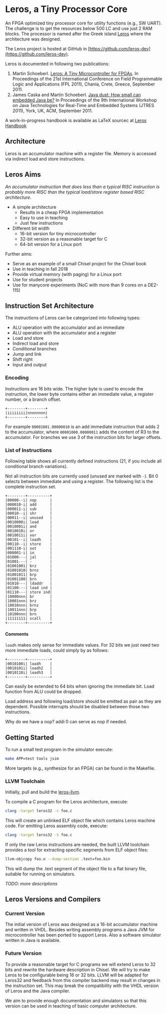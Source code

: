 # Leros, a Tiny Processor Core

An FPGA optimized tiny processor core for utility functions
(e.g., SW UART). The challenge is to get the resources below
500 LC and use just 2 RAM blocks. The processor is named after
the Greek island [Leros](https://en.wikipedia.org/wiki/Leros)
where the architecture was designed.

The Leros project is hosted at GitHub in [https://github.com/leros-dev](https://github.com/leros-dev).

Leros is documented in following two publications:

1. Martin Schoeberl.
[Leros: A Tiny Microcontroller for FPGAs](http://www.jopdesign.com/doc/leros.pdf).
In Proceedings of the 21st International Conference on Field Programmable Logic and Applications (FPL 2011), Chania, Crete, Greece, September 2011.
2. James Caska and Martin Schoeberl.
[Java dust: How small can embedded Java be?](http://www.jopdesign.com/doc/lerosjvm.pdf)
In Proceedings of the 9th International Workshop on Java Technologies for Real-Time and Embedded Systems (JTRES 2011), York, UK, ACM, September 2011.

A work-in-progress handbook is available as LaTeX sourcec at [Leros Handbook](https://github.com/leros-dev/leros-doc/tree/master/handbook)

## Architecture

Leros is an accumulator machine with a register file. Memory is accessed
via indirect load and store instructions.

## Leros Aims

*An accumulator instruction that does less than a typical RISC
instruction is probably more RISC than the typical load/store
register based RISC architecture.*

 * A simple architecture
   * Results in a cheap FPGA implementation
   * Easy to use in teaching
   * Just few instructions
 * Different bit width
   * 16-bit version for tiny microcontroller
   * 32-bit version as a reasonable target for C
   * 64-bit version for a Linux port

Further aims:

 * Serve as an example of a small Chisel project for the Chisel book
 * Use in teaching in fall 2018
 * Provide virtual memory (with paging) for a Linux port
 * Use for student projects
 * Use for manycore experiments (NoC with more than 9 cores on a DE2-115)


## Instruction Set Architecture

The instructions of Leros can be categorized into following types:

 * ALU operation with the accumulator and an immediate
 * ALU operation with the accumulator and a register
 * Load and store
 * Indirect load and store
 * Conditional branches
 * Jump and link
 * Shift right
 * Input and output

### Encoding

Instructions are 16 bits wide. The higher byte is used to encode the
instruction, the lower byte contains either an immediate value, a
register number, or a branch offset.

```
+--------+--------+
|iiiiiiii|nnnnnnnn|
+--------+--------+
```

For example `00001001.00000010` is an add immediate instruction that
adds 2 to the accumulator, where `00001000.00000011` adds the content
of R3 to the accumulator. For branches we use 3 of the instruction bits
for larger offsets.

### List of Instructions

Following table shows all currently defined instructions (21, if you include
all conditional branch variations).

Not all instruction bits are currently used (unused are marked with `-`).
Bit 0 selects between immediate and using a register. The following list
is the complete instruction set.


```
+--------+----------+
|00000--i| nop      |
|000010-i| add      |
|000011-i| sub      |
|00010--i| shr      |
|00011--i| unused   |
|0010000i| load     |
|0010001i| and      |
|0010010i| or       |
|0010011i| xor      |
|00101--i| loadh    |
|00110--i| store    |
|001110-i| out      |
|000001-i| in       |
|01000---| jal      |
|01001---| -        |
|01001001| brz      |
|01001010| brnz     |
|01001011| brp      |
|01001100| brn      |
|01010---| ldaddr   |
|01100---| load ind |
|01110---| store ind|
|10000nnn| br       |
|10001nnn| brz      |
|10010nnn| brnz     |
|10011nnn| brp      |
|10100nnn| brn      |
|11111111| scall    |
+--------+----------+
```

#### Comments

`loadh` makes only sense for immediate values.
For 32 bits we just need two more immediate loads, could simply by as follows:

```
+--------+----------+
|0010100i| loadh    |
|0010101i| loadh2   |
|0010110i| loadh3   |
+--------+----------+
```

Can easily be extended to 64 bits when ignoring the immediate bit.
Load function from ALU could be dropped.

Load address and following load/store should be emitted as pair as they are
dependent. Possible interrupts should be disabled between those two instructions.

Why do we have a nop? addi 0 can serve as nop if needed.


## Getting Started



To run a small test program in the simulator execute:
```bash
make APP=test tools jsim
```

More targets (e.g., synthesize for an FPGA) can be found in the Makefile.

### LLVM Toolchain
Initially, pull and build the [leros-llvm](https://github.com/leros-dev/leros-llvm).

To compile a C program for the Leros architecture, execute:
```bash
clang -target leros32 -c foo.c
```
This will create an unlinked ELF object file which contains Leros machine code.
For emitting Leros assembly code, execute:
```bash
clang -target leros32 -S foo.c
```
If only the raw Leros instructions are needed, the built LLVM toolchain provides a tool for extracting specific segments from ELF object files:
```bash
llvm-objcopy foo.o --dump-section .text=foo.bin
```
This will dump the .text segment of the object file to a flat binary file, suitable for running on simulators.


*TODO: more descriptions*

## Leros Versions and Compilers

### Current Version

The initial version of Leros was designed as a 16-bit accumulator
machine and written in VHDL. Besides writing assembly programs
a Java JVM for microcontroller has been ported to support Leros.
Also a software simulator written in Java is available.

### Future Version

To provide a reasonable target for C programs we will extend Leros
to 32 bits and rewrite the hardware description in Chisel.
We will try to make Leros to be configurable being 16 or 32 bits.
LLVM will be adapted for Leros32 and feedback from this compiler
backend may result in changes in the instruction set.
This may break the compatibility with the VHDL version of Leros
and the Java compiler.

We aim to provide enough documentation and simulators so that this
version can be used in teaching of basic computer architecture.
